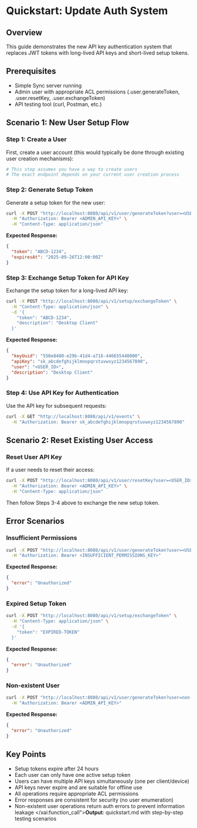 # Quickstart: Update Auth System

## Overview
This guide demonstrates the new API key authentication system that replaces JWT tokens with long-lived API keys and short-lived setup tokens.

## Prerequisites
- Simple Sync server running
- Admin user with appropriate ACL permissions (.user.generateToken, .user.resetKey, .user.exchangeToken)
- API testing tool (curl, Postman, etc.)

## Scenario 1: New User Setup Flow

### Step 1: Create a User
First, create a user account (this would typically be done through existing user creation mechanisms):

```bash
# This step assumes you have a way to create users
# The exact endpoint depends on your current user creation process
```

### Step 2: Generate Setup Token
Generate a setup token for the new user:

```bash
curl -X POST "http://localhost:8080/api/v1/user/generateToken?user=<USER_ID>" \
  -H "Authorization: Bearer <ADMIN_API_KEY>" \
  -H "Content-Type: application/json"
```

**Expected Response:**
```json
{
  "token": "ABCD-1234",
  "expiresAt": "2025-09-26T12:00:00Z"
}
```

### Step 3: Exchange Setup Token for API Key
Exchange the setup token for a long-lived API key:

```bash
curl -X POST "http://localhost:8080/api/v1/setup/exchangeToken" \
  -H "Content-Type: application/json" \
  -d '{
    "token": "ABCD-1234",
    "description": "Desktop Client"
  }'
```

**Expected Response:**
```json
{
  "keyUuid": "550e8400-e29b-41d4-a716-446655440000",
  "apiKey": "sk_abcdefghijklmnopqrstuvwxyz1234567890",
  "user": "<USER_ID>",
  "description": "Desktop Client"
}
```

### Step 4: Use API Key for Authentication
Use the API key for subsequent requests:

```bash
curl -X GET "http://localhost:8080/api/v1/events" \
  -H "Authorization: Bearer sk_abcdefghijklmnopqrstuvwxyz1234567890"
```

## Scenario 2: Reset Existing User Access

### Reset User API Key
If a user needs to reset their access:

```bash
curl -X POST "http://localhost:8080/api/v1/user/resetKey?user=<USER_ID>" \
  -H "Authorization: Bearer <ADMIN_API_KEY>" \
  -H "Content-Type: application/json"
```

Then follow Steps 3-4 above to exchange the new setup token.

## Error Scenarios

### Insufficient Permissions
```bash
curl -X POST "http://localhost:8080/api/v1/user/generateToken?user=<USER_ID>" \
  -H "Authorization: Bearer <INSUFFICIENT_PERMISSIONS_KEY>"
```

**Expected Response:**
```json
{
  "error": "Unauthorized"
}
```

### Expired Setup Token
```bash
curl -X POST "http://localhost:8080/api/v1/setup/exchangeToken" \
  -H "Content-Type: application/json" \
  -d '{
    "token": "EXPIRED-TOKEN"
  }'
```

**Expected Response:**
```json
{
  "error": "Unauthorized"
}
```

### Non-existent User
```bash
curl -X POST "http://localhost:8080/api/v1/user/generateToken?user=non-existent-user" \
  -H "Authorization: Bearer <ADMIN_API_KEY>"
```

**Expected Response:**
```json
{
  "error": "Unauthorized"
}
```

## Key Points
- Setup tokens expire after 24 hours
- Each user can only have one active setup token
- Users can have multiple API keys simultaneously (one per client/device)
- API keys never expire and are suitable for offline use
- All operations require appropriate ACL permissions
- Error responses are consistent for security (no user enumeration)
- Non-existent user operations return auth errors to prevent information leakage</content>
</xai:function_call">**Output**: quickstart.md with step-by-step testing scenarios
